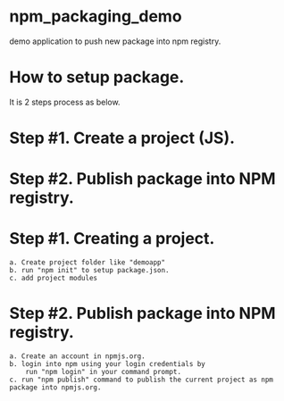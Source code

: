 # npm_packaging_demo
demo application to push new package into npm registry.

# How to setup package.

It is 2 steps process as below.

# Step #1. Create a project (JS).
# Step #2. Publish package into NPM registry.

# Step #1. Creating a project.
    a. Create project folder like "demoapp"
    b. run "npm init" to setup package.json.
    c. add project modules

# Step #2. Publish package into NPM registry.
    a. Create an account in npmjs.org.
    b. login into npm using your login credentials by 
        run "npm login" in your command prompt.
    c. run "npm publish" command to publish the current project as npm package into npmjs.org.


 
